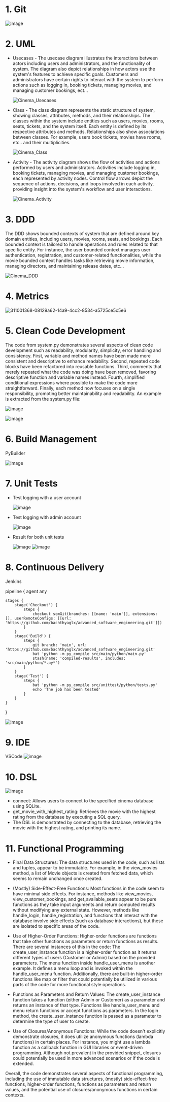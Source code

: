 # 1. Git
  ![image](https://github.com/bachthyaglx/advanced_software_engineering/assets/62774638/1fb97edd-7604-410f-8e1d-38a122849718)

# 2. UML
* Usecases - The usecase diagram illustrates the interactions between actors including users and administrators, and the functionality of system. The diagram also depict relationships in how actors use the system's features to achieve specific goals. Customers and administrators have certain rights to interact with the system to perform actions such as logging in, booking tickets, managing movies, and managing customer bookings, ect...
  
  ![Cinema_Usecases](https://github.com/bachthyaglx/advanced_software_engineering/assets/62774638/3aec3fb2-627d-48a0-9e72-0c8992fc279d)

* Class - The class diagram represents the static structure of system, showing classes, attributes, methods, and their relationships. The classes within the system include entities such as users, movies, rooms, seats, tickets, and the system itself. Each entity is defined by its respective attributes and methods. Relationships also show associations between classes. For example, users book tickets, movies have rooms, etc.. and their multiplicities.
  
  ![Cinema_Class](https://github.com/bachthyaglx/advanced_software_engineering/assets/62774638/51b8fa94-a359-449d-9704-6ed2f91d5356)

* Activity - The activity diagram shows the flow of activities and actions performed by users and administrators. Activities include logging in, booking tickets, managing movies, and managing customer bookings, each represented by activity nodes. Control flow arrows depict the sequence of actions, decisions, and loops involved in each activity, providing insight into the system's workflow and user interactions.
  
  ![Cinema_Activity](https://github.com/bachthyaglx/advanced_software_engineering/assets/62774638/fe6bec53-9358-4e4c-9c4a-742d46454b0f)

# 3. DDD 

The DDD shows bounded contexts of system that are defined around key domain entities, including users, movies, rooms, seats, and bookings. Each bounded context is tailored to handle operations and rules related to that specific entity. For instance, the user bounded context manages user authentication, registration, and customer-related functionalities, while the movie bounded context handles tasks like retrieving movie information, managing directors, and maintaining release dates, etc...

![Cinema_DDD](https://github.com/bachthyaglx/advanced_software_engineering/assets/62774638/bd506c19-1724-4145-a1b3-887c02103031)

# 4. Metrics

![311001368-08129a62-14a9-4cc2-8534-a5725ce5c5e6](https://github.com/bachthyaglx/advanced_software_engineering/assets/62774638/06613a0b-58d7-4c35-b77c-bcea4e619cd7)

# 5. Clean Code Development
The code from system.py demonstrates several aspects of clean code development such as readability, modularity, simplicity, error handling and consistency. First, variable and method names have been made more consistent and descriptive to enhance readability. Second, repeated code blocks have been refactored into reusable functions. Third, comments that merely repeated what the code was doing have been removed, favoring descriptive function and variable names instead. Fourth, simplified conditional expressions where possible to make the code more straightforward. Finally, each method now focuses on a single responsibility, promoting better maintainability and readability. An example is extracted from the system.py file: 

![image](https://github.com/bachthyaglx/advanced_software_engineering/assets/62774638/667c1f88-c4e8-4840-ae27-318d25e86979)

![image](https://github.com/bachthyaglx/advanced_software_engineering/assets/62774638/ec4ffe81-d760-417f-9a97-794f39b5425b)

# 6. Build Management
PyBuilder

![image](https://github.com/bachthyaglx/advanced_software_engineering/assets/62774638/ad226445-b19b-4b9e-908e-d731d6fe4d76)

# 7. Unit Tests

* Test logging with a user account

  ![image](https://github.com/bachthyaglx/advanced_software_engineering/assets/62774638/df5a3938-2a49-4ff9-b1e8-1a7c65c60d35)

* Test logging with admin account

  ![image](https://github.com/bachthyaglx/advanced_software_engineering/assets/62774638/be75d07a-db18-4045-918c-aa1637d84726)
  
* Result for both unit tests

  ![image](https://github.com/bachthyaglx/advanced_software_engineering/assets/62774638/f91dd942-0313-46d3-832a-4c3ed82dd220)
  ![image](https://github.com/bachthyaglx/advanced_software_engineering/assets/62774638/9f737928-1ed9-477c-a61e-3961d4e7c7bb)


# 8. Continuous Delivery
Jenkins

pipeline {
    agent any

    stages {
        stage('Checkout') {
            steps {
                checkout scmGit(branches: [[name: 'main']], extensions: [], userRemoteConfigs: [[url: 'https://github.com/bachthyaglx/advanced_software_engineering.git']])
            }
        }
        stage('Build') {
            steps {
                git branch: 'main', url: 'https://github.com/bachthyaglx/advanced_software_engineering.git'
                bat 'python -m py_compile src/main/python/main.py'
                stash(name: 'compiled-results', includes: 'src/main/python/*.py*')
            }
        }
        stage('Test') {
            steps {
                bat 'python -m py_compile src/unittest/python/tests.py' 
                echo 'The job has been tested'
            }
        }
    }
}

![image](https://github.com/bachthyaglx/advanced_software_engineering/assets/62774638/1c916371-373f-44b7-9b51-ef942c027de3)

# 9. IDE
VSCode
![image](https://github.com/bachthyaglx/advanced_software_engineering/assets/62774638/9719efe6-1616-444d-bf83-05f2aed491af)

# 10. DSL

![image](https://github.com/bachthyaglx/advanced_software_engineering/assets/62774638/e3e04e33-4d7d-4067-b6e6-fac933ec4c13)

+ connect: Allows users to connect to the specified cinema database using SQLite.
+ get_movie_with_highest_rating: Retrieves the movie with the highest rating from the database by executing a SQL query.
+ The DSL is demonstrated by connecting to the database, retrieving the movie with the highest rating, and printing its name.

# 11. Functional Programming

* Final Data Structures: The data structures used in the code, such as lists and tuples, appear to be immutable. For example, in the view_movies method, a list of Movie objects is created from fetched data, which seems to remain unchanged once created.

* (Mostly) Side-Effect-Free Functions: Most functions in the code seem to have minimal side effects. For instance, methods like view_movies, view_customer_bookings, and get_available_seats appear to be pure functions as they take input arguments and return computed results without modifying any external state. However, methods like handle_login, handle_registration, and functions that interact with the database involve side effects (such as database interactions), but these are isolated to specific areas of the code.

* Use of Higher-Order Functions: Higher-order functions are functions that take other functions as parameters or return functions as results. There are several instances of this in the code: The create_user_instance function is a higher-order function as it returns different types of users (Customer or Admin) based on the provided parameters. The menu function inside handle_user_menu is another example. It defines a menu loop and is invoked within the handle_user_menu function. Additionally, there are built-in higher-order functions like map or filter that could potentially be utilized in various parts of the code for more functional style operations.

* Functions as Parameters and Return Values: The create_user_instance function takes a function (either Admin or Customer) as a parameter and returns an instance of that type. Functions like handle_user_menu and menu return functions or accept functions as parameters. In the login method, the create_user_instance function is passed as a parameter to determine the type of user to create.

* Use of Closures/Anonymous Functions: While the code doesn't explicitly demonstrate closures, it does utilize anonymous functions (lambda functions) in certain places. For instance, you might use a lambda function as a callback function in GUI libraries or event-driven programming. Although not prevalent in the provided snippet, closures could potentially be used in more advanced scenarios or if the code is extended.

Overall, the code demonstrates several aspects of functional programming, including the use of immutable data structures, (mostly) side-effect-free functions, higher-order functions, functions as parameters and return values, and the potential use of closures/anonymous functions in certain contexts.
